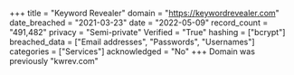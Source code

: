 +++
title = "Keyword Revealer"
domain = "https://keywordrevealer.com"
date_breached = "2021-03-23"
date = "2022-05-09"
record_count = "491,482"
privacy = "Semi-private"
Verified = "True"
hashing = ["bcrypt"]
breached_data = ["Email addresses", "Passwords", "Usernames"]
categories = ["Services"]
acknowledged = "No"
+++
Domain was previously "kwrev.com"